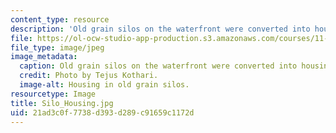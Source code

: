 ```yaml
---
content_type: resource
description: 'Old grain silos on the waterfront were converted into housing. '
file: https://ol-ocw-studio-app-production.s3.amazonaws.com/courses/11-027-city-to-city-comparing-researching-and-writing-about-cities-spring-2006/21ad3c0f7738d393d289c91659c1172d_Silo_Housing.jpg
file_type: image/jpeg
image_metadata:
  caption: Old grain silos on the waterfront were converted into housing.
  credit: Photo by Tejus Kothari.
  image-alt: Housing in old grain silos.
resourcetype: Image
title: Silo_Housing.jpg
uid: 21ad3c0f-7738-d393-d289-c91659c1172d
---
```

